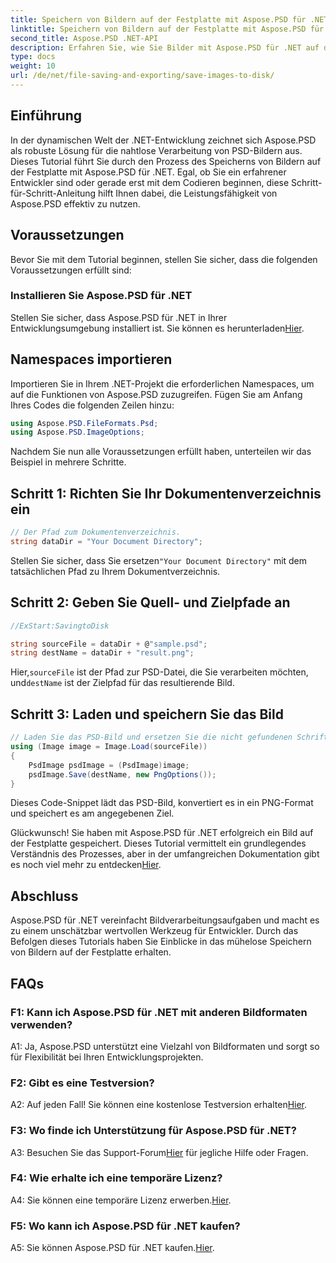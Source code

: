 ```yaml
---
title: Speichern von Bildern auf der Festplatte mit Aspose.PSD für .NET
linktitle: Speichern von Bildern auf der Festplatte mit Aspose.PSD für .NET
second_title: Aspose.PSD .NET-API
description: Erfahren Sie, wie Sie Bilder mit Aspose.PSD für .NET auf der Festplatte speichern. Befolgen Sie diese Schritt-für-Schritt-Anleitung für eine effiziente Bildverarbeitung.
type: docs
weight: 10
url: /de/net/file-saving-and-exporting/save-images-to-disk/
---
```

## Einführung

In der dynamischen Welt der .NET-Entwicklung zeichnet sich Aspose.PSD als robuste Lösung für die nahtlose Verarbeitung von PSD-Bildern aus. Dieses Tutorial führt Sie durch den Prozess des Speicherns von Bildern auf der Festplatte mit Aspose.PSD für .NET. Egal, ob Sie ein erfahrener Entwickler sind oder gerade erst mit dem Codieren beginnen, diese Schritt-für-Schritt-Anleitung hilft Ihnen dabei, die Leistungsfähigkeit von Aspose.PSD effektiv zu nutzen.

## Voraussetzungen

Bevor Sie mit dem Tutorial beginnen, stellen Sie sicher, dass die folgenden Voraussetzungen erfüllt sind:

### Installieren Sie Aspose.PSD für .NET

 Stellen Sie sicher, dass Aspose.PSD für .NET in Ihrer Entwicklungsumgebung installiert ist. Sie können es herunterladen[Hier](https://releases.aspose.com/psd/net/).

## Namespaces importieren

Importieren Sie in Ihrem .NET-Projekt die erforderlichen Namespaces, um auf die Funktionen von Aspose.PSD zuzugreifen. Fügen Sie am Anfang Ihres Codes die folgenden Zeilen hinzu:

```csharp
using Aspose.PSD.FileFormats.Psd;
using Aspose.PSD.ImageOptions;
```

Nachdem Sie nun alle Voraussetzungen erfüllt haben, unterteilen wir das Beispiel in mehrere Schritte.

## Schritt 1: Richten Sie Ihr Dokumentenverzeichnis ein

```csharp
// Der Pfad zum Dokumentenverzeichnis.
string dataDir = "Your Document Directory";
```

 Stellen Sie sicher, dass Sie ersetzen`"Your Document Directory"` mit dem tatsächlichen Pfad zu Ihrem Dokumentverzeichnis.

## Schritt 2: Geben Sie Quell- und Zielpfade an

```csharp
//ExStart:SavingtoDisk

string sourceFile = dataDir + @"sample.psd";
string destName = dataDir + "result.png";
```

 Hier,`sourceFile` ist der Pfad zur PSD-Datei, die Sie verarbeiten möchten, und`destName` ist der Zielpfad für das resultierende Bild.

## Schritt 3: Laden und speichern Sie das Bild

```csharp
// Laden Sie das PSD-Bild und ersetzen Sie die nicht gefundenen Schriftarten.
using (Image image = Image.Load(sourceFile))
{
    PsdImage psdImage = (PsdImage)image;
    psdImage.Save(destName, new PngOptions());
}
```

Dieses Code-Snippet lädt das PSD-Bild, konvertiert es in ein PNG-Format und speichert es am angegebenen Ziel.

 Glückwunsch! Sie haben mit Aspose.PSD für .NET erfolgreich ein Bild auf der Festplatte gespeichert. Dieses Tutorial vermittelt ein grundlegendes Verständnis des Prozesses, aber in der umfangreichen Dokumentation gibt es noch viel mehr zu entdecken[Hier](https://reference.aspose.com/psd/net/).

## Abschluss

Aspose.PSD für .NET vereinfacht Bildverarbeitungsaufgaben und macht es zu einem unschätzbar wertvollen Werkzeug für Entwickler. Durch das Befolgen dieses Tutorials haben Sie Einblicke in das mühelose Speichern von Bildern auf der Festplatte erhalten.

## FAQs

### F1: Kann ich Aspose.PSD für .NET mit anderen Bildformaten verwenden?

A1: Ja, Aspose.PSD unterstützt eine Vielzahl von Bildformaten und sorgt so für Flexibilität bei Ihren Entwicklungsprojekten.

### F2: Gibt es eine Testversion?

 A2: Auf jeden Fall! Sie können eine kostenlose Testversion erhalten[Hier](https://releases.aspose.com/).

### F3: Wo finde ich Unterstützung für Aspose.PSD für .NET?

 A3: Besuchen Sie das Support-Forum[Hier](https://forum.aspose.com/c/psd/34) für jegliche Hilfe oder Fragen.

### F4: Wie erhalte ich eine temporäre Lizenz?

 A4: Sie können eine temporäre Lizenz erwerben.[Hier](https://purchase.aspose.com/temporary-license/).

### F5: Wo kann ich Aspose.PSD für .NET kaufen?

 A5: Sie können Aspose.PSD für .NET kaufen.[Hier](https://purchase.aspose.com/buy).